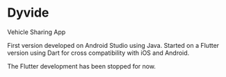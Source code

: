 # Dyvide

Vehicle Sharing App

First version developed on Android Studio using Java. Started on a Flutter version using Dart for cross compatibility with iOS and Android.

The Flutter development has been stopped for now.




